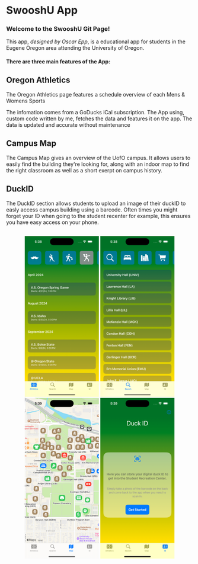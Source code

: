 # SwooshU App

### Welcome to the SwooshU Git Page!

This app, *designed by Oscar Epp*, is a educational app for students in the Eugene Oregon area attending the University of Oregon.

#### There are three main features of the App:

## Oregon Athletics

The Oregon Athletics page features a schedule overview of each Mens & Womens Sports

The infomation comes from a GoDucks iCal subscription. The App using, custom code written by me, fetches the data
and features it on the app. The data is updated and accurate without maintenance


  
## Campus Map

The Campus Map gives an overview of the UofO campus. It allows users to easily find the building they're 
looking for, along with an indoor map to find the right classroom as well as a short exerpt on campus history.

## DuckID

The DuckID section allows students to upload an image of their duckID to easly access campus building using a
barcode. Often times you might forget your ID when going to the student recenter for example, this ensures
you have easy access on your phone.

##
<p align="center">
  <img width="200" alt="" src="DemoPic1.png">
  <img width="200" alt="" src="DemoPic2.png">
  <img width="200" alt="" src="DemoPic4.png">
  <img width="200" alt="" src="DemoPic5.png">
</p>
